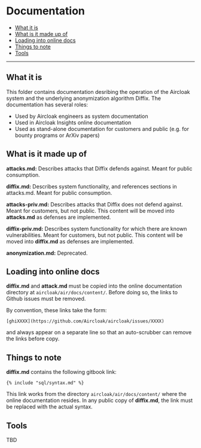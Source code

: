 # Documentation

- [What it is](#what-it-is)
- [What is it made up of](#what-is-it-made-up-of)
- [Loading into online docs](#loading-into-online-docs)
- [Things to note](#things-to-note)
- [Tools](#tools)

----------------------

## What it is

This folder contains documentation desribing the operation of the
Aircloak system and the underlying anonymization algorithm Diffix.
The documentation has several roles:
* Used by Aircloak engineers as system documentation
* Used in Aircloak Insights online documentation
* Used as stand-alone documentation for customers and public
(e.g. for bounty programs or ArXiv papers)

## What is it made up of

**attacks.md:** Describes attacks that Diffix defends against.
Meant for public consumption.

**diffix.md:** Describes system functionality, and references
sections in attacks.md.  Meant for public consumption.

**attacks-priv.md:** Describes attacks that Diffix does not defend
against. Meant for customers, but not public. This content will be moved
into **attacks.md** as defenses are implemented.

**diffix-priv.md:** Describes system functionality for which there
are known vulnerabilities.  Meant for customers, but not public. This
content will be moved into **diffix.md** as defenses are implemented.

**anonymization.md:** Deprecated.

## Loading into online docs

**diffix.md** and **attack.md** must be copied into the online
documentation directory at `aircloak/air/docs/content/`. Before doing so,
the links to Github issues must be removed.

By convention, these links take the form:

`[ghiXXXX](https://github.com/Aircloak/aircloak/issues/XXXX)`

and always appear on a separate line so that an auto-scrubber can
remove the links before copy.

## Things to note

**diffix.md** contains the following gitbook link:

`{% include "sql/syntax.md" %}`

This link works from the directory `aircloak/air/docs/content/` where
the online documentation resides. In any public copy of **diffix.md**,
the link must be replaced with the actual syntax.

## Tools

TBD
